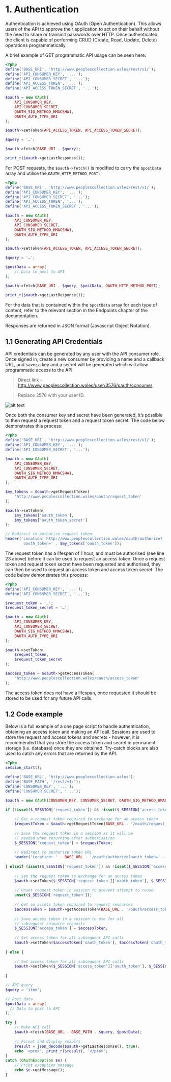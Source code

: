 # 1. Authentication

Authentication is achieved using OAuth (Open Authentication). This allows
users of the API to approve their application to act on their behalf without the
need to share or transmit passwords over HTTP. Once authenticated, the client
is capable of performing CRUD (Create, Read, Update, Delete) operations
programmatically.

A brief example of GET programmatic API usage can be seen here:

```php
<?php
define('BASE_URI', 'http://www.peoplescollection.wales/rest/v1/'); 
define('API_CONSUMER_KEY', '...'); 
define('API_CONSUMER_SECRET', '...'); 
define('API_ACCESS_TOKEN', '...'); 
define('API_ACCESS_TOKEN_SECRET', '...');

$oauth = new OAuth(
    API_CONSUMER_KEY,  
    API_CONSUMER_SECRET,  
    OAUTH_SIG_METHOD_HMACSHA1,  
    OAUTH_AUTH_TYPE_URI
);

$oauth->setToken(API_ACCESS_TOKEN, API_ACCESS_TOKEN_SECRET);

$query = '…';

$oauth->fetch(BASE_URI . $query);

print_r($oauth->getLastResponse());
```

For POST requests, the ```$oauth->fetch()``` is modified to carry the ```$postData``` array and utilise the ```OAUTH_HTTP_METHOD_POST:```

```php
<?php
define('BASE_URI', 'http://www.peoplescollection.wales/rest/v1/'); 
define('API_CONSUMER_KEY', '...'); 
define('API_CONSUMER_SECRET', '...'); 
define('API_ACCESS_TOKEN', '...'); 
define('API_ACCESS_TOKEN_SECRET', '...');

$oauth = new OAuth(
    API_CONSUMER_KEY, 
    API_CONSUMER_SECRET, 
    OAUTH_SIG_METHOD_HMACSHA1,
    OAUTH_AUTH_TYPE_URI 
);

$oauth->setToken(API_ACCESS_TOKEN, API_ACCESS_TOKEN_SECRET);

$query = '…';

$postData = array(
    // Data to post to API
);

$oauth->fetch(BASE_URI . $query, $postData, OAUTH_HTTP_METHOD_POST);

print_r($oauth->getLastResponse());
```

For the data that is contained within the ```$postData``` array for each type of
content, refer to the relevant section in the Endpoints chapter of the
documentation.

Responses are returned in JSON format (Javascript Object Notation).

## 1.1 Generating API Credentials

API credentials can be generated by any user with the API consumer role. Once
signed in, create a new consumer by providing a name and a callback URL, and
save; a key and a secret will be generated which will allow programmatic
access to the API.

> Direct link - http://www.peoplescollection.wales/user/3576/oauth/consumer 

> Replace 3576 with your user ID.

![alt text](https://github.com/404mike/pcw-api-docs/blob/master/images/consumer.jpg "PCW create consumer key")

Once both the consumer key and secret have been generated, it’s possible to
then request a request token and a request token secret. The code below
demonstrates this process:

```php
<?php
define('BASE_URI', 'http://www.peoplescollection.wales/rest/v1/'); 
define('API_CONSUMER_KEY', '...'); 
define('API_CONSUMER_SECRET', '...');

$oauth = new OAuth( 
    API_CONSUMER_KEY,
    API_CONSUMER_SECRET,
    OAUTH_SIG_METHOD_HMACSHA1, 
    OAUTH_AUTH_TYPE_URI 
);

$my_tokens = $oauth->getRequestToken(
    'http://www.peoplescollection.wales/oauth/request_token'
);

$oauth->setToken(
    $my_tokens['oauth_token'], 
    $my_tokens['oauth_token_secret']
);

// Redirect to authorise request token
header('Location: http://www.peoplescollection.wales/oauth/authorize?
        oauth_token=' . $my_tokens['oauth_token']);
```

The request token has a lifespan of 1 hour, and must be authorised (see line 23 above) before it can be used to request an access token.
Once a request token and request token secret have been requested and authorised, they can then be used to request an access token and access token secret. The code below demonstrates this process:

```php
<?php
define('API_CONSUMER_KEY', '...'); 
define('API_CONSUMER_SECRET', '...');

$request_token = '…';
$request_token_secret = '…';

$oauth = new OAuth( 
    API_CONSUMER_KEY,
    API_CONSUMER_SECRET,
    OAUTH_SIG_METHOD_HMACSHA1, 
    OAUTH_AUTH_TYPE_URI 
);

$oauth->setToken(
    $request_token, 
    $request_token_secret
);

$access_token = $oauth->getAccessToken(
    'http://www.peoplescollection.wales/oauth/access_token'
);
```

The access token does not have a lifespan, once requested it should be stored to be used for any future API calls.

## 1.2 Code example

Below is a full example of a one page script to handle authentication, obtaining an access token and making an API call. Sessions are used to store the request and access tokens and secrets - however, it is recommended that you store the access token and secret in permanent storage (i.e. database) once they are obtained. Try-catch blocks are also used to catch any errors that are returned by the API.

```php
<?php
session_start();

define('BASE_URL', 'http://www.peoplescollection.wales');
define('BASE_PATH', '/rest/v1/');
define('CONSUMER_KEY', '...');
define('CONSUMER_SECRET', '...');

$oauth = new OAuth(CONSUMER_KEY, CONSUMER_SECRET, OAUTH_SIG_METHOD_HMACSHA1, OAUTH_AUTH_TYPE_URI);

if (!isset($_SESSION['request_token']) && !isset($_SESSION['access_token'])) {
    
    // Get a request token required to exchange for an access token
    $requestToken = $oauth->getRequestToken(BASE_URL . '/oauth/request_token');
    
    // Save the request token in a session as it will be
    // needed when returning after authorisation
    $_SESSION['request_token'] = $requestToken;
    
    // Redirect to authorise token URL
    header('Location: ' . BASE_URL . '/oauth/authorize?oauth_token=' . $requestToken['oauth_token']);
    
} elseif (isset($_SESSION['request_token']) && !isset($_SESSION['access_token'])) {
    
    // Set the request token to exchange for an access token
    $oauth->setToken($_SESSION['request_token']['oauth_token'], $_SESSION['request_token']['oauth_token_secret']);
    
    // Unset request token in session to prevent attempt to reuse
    unset($_SESSION['request_token']);
    
    // Get an access token required to request resources
    $accessToken = $oauth->getAccessToken(BASE_URL . '/oauth/access_token');
    
    // Save access token in a session to use for all 
    // subsequent resource requests
    $_SESSION['access_token'] = $accessToken;
    
    // Set access token for all subsequent API calls
    $oauth->setToken($accessToken['oauth_token'], $accessToken['oauth_token_secret']);
    
} else {
    
    // Set access token for all subsequent API calls
    $oauth->setToken($_SESSION['access_token']['oauth_token'], $_SESSION['access_token']['oauth_token_secret']);
    
}

// API query
$query = 'item';

// Post data
$postData = array(
  // Data to post to API
);

try {
    // Make API call
    $oauth->fetch(BASE_URL . BASE_PATH . $query, $postData);
    
    // Format and display results
    $result = json_decode($oauth->getLastResponse(), true);
    echo '<pre>', print_r($result), '</pre>';
}
catch (OAuthException $e) {
    // Print exception message
    echo $e->getMessage();
}
```
